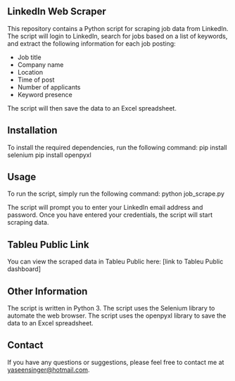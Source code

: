 ## LinkedIn Web Scraper

This repository contains a Python script for scraping job data from LinkedIn. The script will login to LinkedIn, search for jobs based on a list of keywords, and extract the following information for each job posting:

* Job title
* Company name
* Location
* Time of post
* Number of applicants
* Keyword presence
  
The script will then save the data to an Excel spreadsheet.

## Installation

To install the required dependencies, run the following command:
pip install selenium 
pip install openpyxl

## Usage

To run the script, simply run the following command:
python job_scrape.py

The script will prompt you to enter your LinkedIn email address and password. Once you have entered your credentials, the script will start scraping data.

## Tableu Public Link
You can view the scraped data in Tableu Public here: [link to Tableu Public dashboard]

## Other Information
The script is written in Python 3.
The script uses the Selenium library to automate the web browser.
The script uses the openpyxl library to save the data to an Excel spreadsheet.
## Contact
If you have any questions or suggestions, please feel free to contact me at yaseensinger@hotmail.com.
